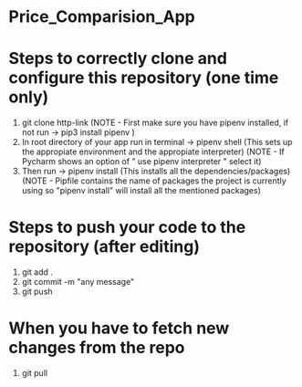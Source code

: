 # Price_Comparision_App

# Steps to correctly clone and configure this repository (one time only)
1. git clone http-link
  (NOTE - First make sure you have pipenv installed, if not run -> pip3 install pipenv )
2. In root directory of your app run in terminal -> pipenv shell (This sets up the appropiate environment and the appropiate interpreter)
  (NOTE - If Pycharm shows an option of " use pipenv interpreter " select it)
3. Then run -> pipenv install (This installs all the dependencies/packages)
  (NOTE - Pipfile contains the name of packages the project is currently using so "pipenv install" will install all the mentioned packages)
  

# Steps to push your code to the repository (after editing)
1) git add .
2) git commit -m "any message"
3) git push


# When you have to fetch new changes from the repo
1) git pull
